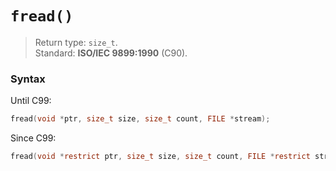 # `fread()`

> Return type: `size_t`.  
> Standard: **ISO/IEC 9899:1990** (C90).

### Syntax

Until C99:

```c
fread(void *ptr, size_t size, size_t count, FILE *stream);
```

Since C99:

```c
fread(void *restrict ptr, size_t size, size_t count, FILE *restrict stream);
```